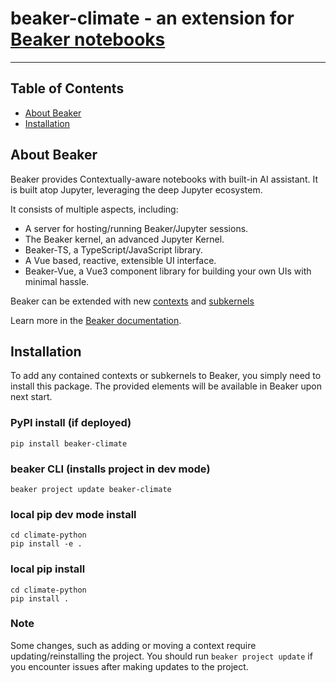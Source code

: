 # beaker-climate - an extension for [Beaker notebooks](https://github.com/jataware/beaker-kernel)

-----

## Table of Contents

- [About Beaker](#about-beaker)
- [Installation](#installation)


## About Beaker

Beaker provides Contextually-aware notebooks with built-in AI assistant. It is built atop Jupyter, leveraging the deep Jupyter ecosystem.

It consists of multiple aspects, including:
- A server for hosting/running Beaker/Jupyter sessions.
- The Beaker kernel, an advanced Jupyter Kernel.
- Beaker-TS, a TypeScript/JavaScript library.
- A Vue based, reactive, extensible UI interface.
- Beaker-Vue, a Vue3 component library for building your own UIs with minimal hassle.

Beaker can be extended with new [contexts](https://jataware.github.io/beaker-kernel/contexts.html) and [subkernels](https://jataware.github.io/beaker-kernel/subkernels.html)

Learn more in the [Beaker documentation](https://jataware.github.io/beaker-kernel/).

## Installation

To add any contained contexts or subkernels to Beaker, you simply need to install this package. The provided elements will be available in Beaker upon next start.

### PyPI install (if deployed)
```console
pip install beaker-climate
```

### beaker CLI (installs project in dev mode)
```console
beaker project update beaker-climate
```

### local pip dev mode install
```console
cd climate-python
pip install -e .
```

### local pip install
```console
cd climate-python
pip install .
```

### Note
Some changes, such as adding or moving a context require updating/reinstalling the project.
You should run `beaker project update` if you encounter issues after making updates to the project.
